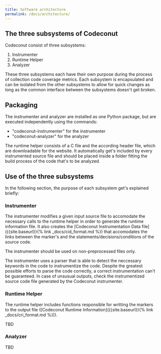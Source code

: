 ```yaml
---
title: Software architecture
permalink: /docs/architecture/
---
```


## The three subsystems of Codeconut

Codeconut consist of three subsystems:

1. Instrumenter
2. Runtime Helper
3. Analyzer

These three subsystems each have their own purpose during the process of collection code coverage metrics. Each subsystem is encapsulated and can be isolated from the other subsystems to allow for quick changes as long as the common interface between the subsystems doesn't get broken.


## Packaging

The instrumenter and analyzer are installed as one Python package, but are executed independently using the commands:

- "codeconut-instrumenter" for the instrumenter
- "codeconut-analyzer" for the analyzer

The runtime helper consists of a C file and the according header file, which are downloadable for the website.
It automatically get's included by every instrumented source file and should be placed inside a folder fitting the build process of the code that's to be analyzed.


## Use of the three subsystems

In the following section, the purpose of each subsystem get's explained briefly:


### Instrumenter

The instrumenter modifies a given input source file to accomodate the necessary calls to the runtime helper in order to generate the runtime information file. It also creates the [Codeconut Instrumentation Data file]({{site.baseurl}}{% link _docs/cid_format.md %}) that accomodates the links between the marker's and the statements/decisions/conditions of the source code.

The instrumenter should be used on non-preprocessed files only.

The instrumenter uses a parser that is able to detect the neccessary keywords in the code to instrumentize the code. Despite the greatest possible efforts to parse the code correctly, a correct instrumentation can't be guaranteed. In case of unsusual outputs, check the instrumentized source code file generated by the Codeconut instrumenter.

### Runtime Helper

The runtime helper includes functions responsible for writting the markers to the output file ([Codeconut Runtime Information]({{site.baseurl}}{% link _docs/cri_format.md %})).

TBD


### Analyzer

TBD